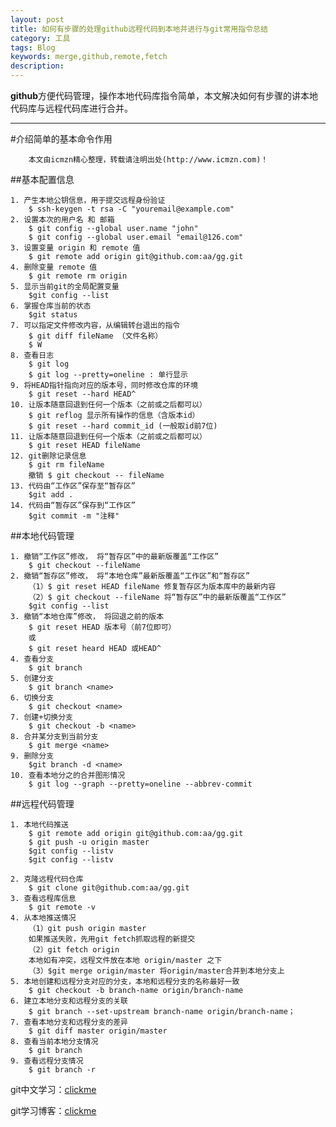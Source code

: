 ```yaml
---
layout: post
title: 如何有步骤的处理github远程代码到本地并进行与git常用指令总结
category: 工具
tags: Blog
keywords: merge,github,remote,fetch
description: 
---
```


**github**方便代码管理，操作本地代码库指令简单，本文解决如何有步骤的讲本地代码库与远程代码库进行合并。

---

#介绍简单的基本命令作用

	    本文由icmzn精心整理，转载请注明出处(http://www.icmzn.com)！

##基本配置信息

	1. 产生本地公钥信息，用于提交远程身份验证
		$ ssh-keygen -t rsa -C "youremail@example.com"
	2. 设置本次的用户名 和 邮箱
		$ git config --global user.name "john"
		$ git config --global user.email "email@126.com"
	3. 设置变量 origin 和 remote 值
		$ git remote add origin git@github.com:aa/gg.git
	4. 删除变量 remote 值
		$ git remote rm origin
	5. 显示当前git的全局配置变量
		$git config --list
	6. 掌握仓库当前的状态
		$git status
	7. 可以指定文件修改内容，从编辑转台退出的指令
		$ git diff fileName （文件名称）
		$ W 
	8. 查看日志
		$ git log
		$ git log --pretty=oneline : 单行显示
	9. 将HEAD指针指向对应的版本号，同时修改仓库的环境
		$ git reset --hard HEAD^
	10. 让版本随意回退到任何一个版本（之前或之后都可以）
		$ git reflog 显示所有操作的信息（含版本id）
		$ git reset --hard commit_id (一般取id前7位)
	11. 让版本随意回退到任何一个版本（之前或之后都可以）
		$ git reset HEAD fileName
	12. git删除记录信息
		$ git rm fileName
		撤销 $ git checkout -- fileName
	13. 代码由“工作区”保存至“暂存区”
		$git add .
	14. 代码由“暂存区”保存到“工作区”
		$git commit -m "注释"

##本地代码管理


	1. 撤销“工作区”修改， 将“暂存区”中的最新版覆盖“工作区”
		$ git checkout --fileName
	2. 撤销“暂存区”修改， 将“本地仓库”最新版覆盖“工作区”和“暂存区”
		（1）$ git reset HEAD fileName 修复暂存区为版本库中的最新内容
		（2）$ git checkout --fileName 将“暂存区”中的最新版覆盖“工作区” 
		$git config --list
	3. 撤销“本地仓库”修改， 将回退之前的版本
		$ git reset HEAD 版本号（前7位即可）
		或
		$ git reset heard HEAD 或HEAD^ 
	4. 查看分支
		$ git branch
	5. 创建分支
		$ git branch <name>
	6. 切换分支
		$ git checkout <name>
	7. 创建+切换分支
		$ git checkout -b <name>
	8. 合并某分支到当前分支
		$ git merge <name>
	9. 删除分支
		$git branch -d <name>
    10. 查看本地分之的合并图形情况
        $ git log --graph --pretty=oneline --abbrev-commit

##远程代码管理

	1. 本地代码推送
		$ git remote add origin git@github.com:aa/gg.git
		$ git push -u origin master
		$git config --listv
		$git config --listv

	2. 克隆远程代码仓库
		$ git clone git@github.com:aa/gg.git
	3. 查看远程库信息
	 	$ git remote -v
	4. 从本地推送情况
		（1）git push origin master
		如果推送失败，先用git fetch抓取远程的新提交
		（2）git fetch origin
		本地如有冲突，远程文件放在本地 origin/master 之下
		（3）$git merge origin/master 将origin/master合并到本地分支上	
	5. 本地创建和远程分支对应的分支，本地和远程分支的名称最好一致
		$ git checkout -b branch-name origin/branch-name
	6. 建立本地分支和远程分支的关联
		$ git branch --set-upstream branch-name origin/branch-name；
	7. 查看本地分支和远程分支的差异
		$ git diff master origin/master
	8. 查看当前本地分支情况
		$ git branch 	
	9. 查看远程分支情况
		$ git branch -r

   git中文学习：[clickme][zhongwenxuexi]

   git学习博客：[clickme][yuanyifeng]

  [yuanyifeng]:http://www.ruanyifeng.com/blog/2014/06/git_remote.html 
	"阮一峰"

  [zhongwenxuexi]: http://www.liaoxuefeng.com/wiki "git中文指南"

